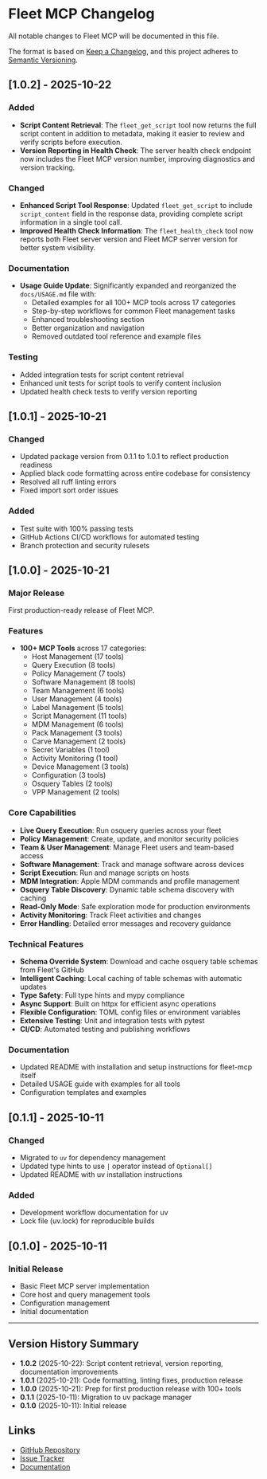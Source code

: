 # Fleet MCP Changelog

All notable changes to Fleet MCP will be documented in this file.

The format is based on [Keep a Changelog](https://keepachangelog.com/en/1.0.0/),
and this project adheres to [Semantic Versioning](https://semver.org/spec/v2.0.0.html).

## [1.0.2] - 2025-10-22

### Added
- **Script Content Retrieval**: The `fleet_get_script` tool now returns the full script content in addition to metadata, making it easier to review and verify scripts before execution.
- **Version Reporting in Health Check**: The server health check endpoint now includes the Fleet MCP version number, improving diagnostics and version tracking.

### Changed
- **Enhanced Script Tool Response**: Updated `fleet_get_script` to include `script_content` field in the response data, providing complete script information in a single tool call.
- **Improved Health Check Information**: The `fleet_health_check` tool now reports both Fleet server version and Fleet MCP server version for better system visibility.

### Documentation
- **Usage Guide Update**: Significantly expanded and reorganized the `docs/USAGE.md` file with:
  - Detailed examples for all 100+ MCP tools across 17 categories
  - Step-by-step workflows for common Fleet management tasks
  - Enhanced troubleshooting section
  - Better organization and navigation
  - Removed outdated tool reference and example files

### Testing
- Added integration tests for script content retrieval
- Enhanced unit tests for script tools to verify content inclusion
- Updated health check tests to verify version reporting

## [1.0.1] - 2025-10-21

### Changed
- Updated package version from 0.1.1 to 1.0.1 to reflect production readiness
- Applied black code formatting across entire codebase for consistency
- Resolved all ruff linting errors
- Fixed import sort order issues

### Added
- Test suite with 100% passing tests
- GitHub Actions CI/CD workflows for automated testing
- Branch protection and security rulesets

## [1.0.0] - 2025-10-21

### Major Release
First production-ready release of Fleet MCP.

### Features
- **100+ MCP Tools** across 17 categories:
  - Host Management (17 tools)
  - Query Execution (8 tools)
  - Policy Management (7 tools)
  - Software Management (8 tools)
  - Team Management (6 tools)
  - User Management (4 tools)
  - Label Management (5 tools)
  - Script Management (11 tools)
  - MDM Management (6 tools)
  - Pack Management (3 tools)
  - Carve Management (2 tools)
  - Secret Variables (1 tool)
  - Activity Monitoring (1 tool)
  - Device Management (3 tools)
  - Configuration (3 tools)
  - Osquery Tables (2 tools)
  - VPP Management (2 tools)

### Core Capabilities
- **Live Query Execution**: Run osquery queries across your fleet
- **Policy Management**: Create, update, and monitor security policies
- **Team & User Management**: Manage Fleet users and team-based access
- **Software Management**: Track and manage software across devices
- **Script Execution**: Run and manage scripts on hosts
- **MDM Integration**: Apple MDM commands and profile management
- **Osquery Table Discovery**: Dynamic table schema discovery with caching
- **Read-Only Mode**: Safe exploration mode for production environments
- **Activity Monitoring**: Track Fleet activities and changes
- **Error Handling**: Detailed error messages and recovery guidance

### Technical Features
- **Schema Override System**: Download and cache osquery table schemas from Fleet's GitHub
- **Intelligent Caching**: Local caching of table schemas with automatic updates
- **Type Safety**: Full type hints and mypy compliance
- **Async Support**: Built on httpx for efficient async operations
- **Flexible Configuration**: TOML config files or environment variables
- **Extensive Testing**: Unit and integration tests with pytest
- **CI/CD**: Automated testing and publishing workflows

### Documentation
- Updated README with installation and setup instructions for fleet-mcp itself
- Detailed USAGE guide with examples for all tools
- Configuration templates and examples

## [0.1.1] - 2025-10-11

### Changed
- Migrated to `uv` for dependency management
- Updated type hints to use `|` operator instead of `Optional[]`
- Updated README with uv installation instructions

### Added
- Development workflow documentation for uv
- Lock file (uv.lock) for reproducible builds

## [0.1.0] - 2025-10-11

### Initial Release
- Basic Fleet MCP server implementation
- Core host and query management tools
- Configuration management
- Initial documentation

---

## Version History Summary

- **1.0.2** (2025-10-22): Script content retrieval, version reporting, documentation improvements
- **1.0.1** (2025-10-21): Code formatting, linting fixes, production release
- **1.0.0** (2025-10-21): Prep for first production release with 100+ tools
- **0.1.1** (2025-10-11): Migration to uv package manager
- **0.1.0** (2025-10-11): Initial release

## Links

- [GitHub Repository](https://github.com/SimplyMinimal/fleet-mcp)
- [Issue Tracker](https://github.com/SimplyMinimal/fleet-mcp/issues)
- [Documentation](https://github.com/SimplyMinimal/fleet-mcp#readme)

